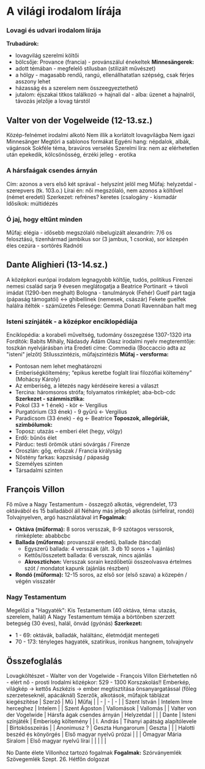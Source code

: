 # A világi irodalom lírája
### Lovagi és udvari irodalom lírája
**Trubadúrok:** 
- lovagvilág szerelmi költői
- bölcsője: Provance (francia) - provánszálul énekeltek
**Minnesängerek:**
- adott témában - megfelelő stílusban (stilizált művészet)
- a hölgy - magasabb rendű, rangú, ellenállhatatlan szépség, csak férjes asszony lehet
- házasság és a szerelem nem összeegyeztethető
- jutalom: éjszakai titkos találkozó -> hajnali dal - alba: üzenet a hajnalról, távozás jelzője a lovag társtól

## Valter von der Vogelweide (12-13.sz.)
Közép-felnémet irodalmi alkotó
Nem illik a korlátolt lovagvilágba
Nem igazi Minnesänger
Megtöri a sablonos formákat
Egyéni hang: népdalok, albák, vágánsok
Sokféle téma, bravúros verselés
Szerelmi líra: nem az elérhetetlen után epekedik, kölcsönösség, érzéki jelleg - erotika

### A hársfaágak csendes árnyán
Cím: azonos a vers első két správal - helyszínt jelöl meg
Műfaj: helyzetdal - szerepvers (tk. 103.o.)
Lírai én: női megszólaló, nem azonos a költővel (német eredeti)
Szerkezet: refrénes? keretes (csalogány - kismadár
Idősíkok: múltidézés

### Ó jaj, hogy eltűnt minden
Műfaj: elégia - idősebb megszólaló
nibelugizált alexandrin: 7/6 os felosztású, tizenhármad jambikus sor (3 jambus, 1 csonka), sor közepén éles cezúra - sortörés
Radnóti

## Dante Alighieri (13-14.sz.)
A középkori európai irodalom legnagyobb költője, tudós, politikus
Firenzei nemesi család sarja
9 évesen meglátogatja a Beatrice Portinarit -> távoli imádat (1290-ben meghalt)
Bologna - tanulmányok
(Fehér) Guelf párt tagja (pápaság támogatói) <-> ghibellinek (nemesek, császár)
Fekete guelfek halálra ítélték - száműzetés
Felesége: Gemma Donati
Ravennában halt meg

### Isteni színjáték - a középkor enciklopédiája
Enciklopédia: a korabeli műveltség, tudomány összegzése
1307-1320 írta
Fordítók: Babits Mihály, Nádasdy Ádám
Olasz irodalmi nyelv megteremtője: toszkán nyelvjárásban írta
Eredeti címe: Commedia (Boccaccio adta az "isteni" jelzőt)
Stílusszintézis, műfajszintézis
**Műfaj - versforma:**
- Pontosan nem lehet meghatározni
- Emberiségköltemény; “epikus keretbe foglalt lírai filozófiai költemény” (Mohácsy Károly)
- Az emberiség, a létezés nagy kérdéseire keresi a választ
- Tercina: háromsoros strófa; folyamatos rímképlet; aba-bcb-cdc
**Szerkezet - számmisztika:**
- Pokol (33 + 1 ének) - kör ← Vergilius
- Purgatórium (33 ének) - 9 gyűrű ← Vergilius
- Paradicsom (33 ének) - ég ← Beatrice
**Toposzok, allegóriák, szimbólumok:**
- Toposz: utazás – emberi élet (hegy, völgy)
- Erdő: bűnös élet
- Párduc: testi örömök utáni sóvárgás / Firenze
- Oroszlán: gőg, erőszak / Francia királyság
- Nőstény farkas: kapzsiság / pápaság
- Személyes szinten
- Társadalmi szinten

## François Villon
Fő műve a Nagy Testamentum - összegző alkotás, végrendelet, 173 oktávából és 15 balladából áll
Néhány más jellegő alkotás (sírfelirat, rondó)
Tolvajnyelven, argó használatával írt
**Fogalmak:**
- **Oktáva (műforma):** 8 soros versszak, 8-9 szótagos verssorok, rímképlete: ababbcbc
- **Ballada (műforma):** provanszál eredetű, ballade (táncdal)
	- Egyszerű ballada: 4 versszak (ált. 3 db 10 soros + 1 ajánlás)
	- Kettős/összetett ballada: 6 versszak, nincs ajánlás
	- **Akrosztichon:** Versszak sorain kezdőbetűi összeolvasva értelmes szót / mondatot kapunk (ajánlás részben)
- **Rondó (műforma):** 12-15 soros, az első sor (első szava) a közepén / végén visszatér
### Nagy Testamentum
Megelőzi a "Hagyaték": Kis Testamentum (40 oktáva, téma: utazás, szerelem, halál)
A Nagy Testamentum témája a börtönben szerzett betegség (30 éves), halál, önvád (gyónás)
**Szerkezet:**
- 1 - 69: oktávák, balladák, haláltánc, életmódját mentegeti
- 70 - 173: tényleges hagyaték, szatirikus, ironikus hangnem, tolvajnyelv

## Összefoglalás
Lovagköltészet - Walter von der Vogelwide - François Villon
Elérhetetlen nő - elért nő -  prosti
Irodalmi középkor: 529 - 1300
Korszakolás!!
Emberkép, világkép → kettős
Aszkézis → ember megtisztítása önsanyargatással (főleg szerzeteseknél, apácáknál)
Szerzők, alkotások, műfajok táblázat kiegészítése
| Szerző | Mű | Műfaj |
| - | - | - |
| Szent István | Intelem Imre herceghez | Intelem |
| Szent Ágoston | Vallomások | Vallomás |
| Valter von der Vogelwide | Hársfa ágak csendes árnyán | Helyzetdal | |
| Dante | Isteni színjáték | Emberiség költemény |
| I. András | Tihanyi apátság alapítólevele | Birtokösszeírás |
| Anonimusz ? | Geszta Hungarorum | Geszta |
|  | Halotti beszéd és könyörgés | Első magyar nyelvű prózai |
|  | Ómagyar Mária Siralom | Első magyar nyelvű lírai |
|  |  |  |

No Dante élete
Villonhoz tartozó fogalmak
**Fogalmak:**
Szórványemlék
Szövegemlék
Szept. 26. Hétfőn dolgozat
